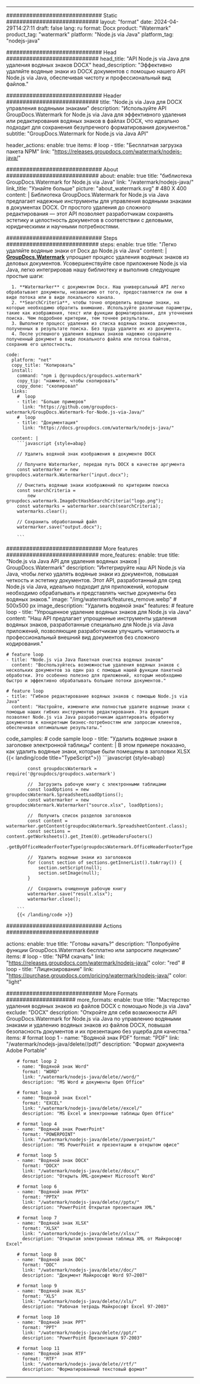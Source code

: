 
---
############################# Static ############################
layout: "format"
date:  2024-04-29T14:27:11
draft: false
lang: ru
format: Docx
product: "Watermark"
product_tag: "watermark"
platform: "Node.js via Java"
platform_tag: "nodejs-java"

############################# Head ############################
head_title: "API Node.js via Java для удаления водяных знаков DOCX"
head_description: "Эффективно удаляйте водяные знаки из DOCX документов с помощью нашего API Node.js via Java, обеспечивая чистоту и профессиональный вид файлов."

############################# Header ############################
title: "Node.js via Java для DOCX управления водяными знаками" 
description: "Используйте API GroupDocs.Watermark for Node.js via Java для эффективного удаления или редактирования водяных знаков в файлах DOCX, что идеально подходит для сохранения безупречного форматирования документов."
subtitle: "GroupDocs.Watermark for Node.js via Java API" 

header_actions:
  enable: true
  items:
    #  loop
    - title: "Бесплатная загрузка пакета NPM"
      link: "https://releases.groupdocs.com/watermark/nodejs-java/"
      
############################# About ############################
about:
    enable: true
    title: "библиотека GroupDocs.Watermark for Node.js via Java"
    link: "/watermark/nodejs-java/"
    link_title: "Узнайте больше"
    picture: "about_watermark.svg" # 480 X 400
    content: |
       Библиотека GroupDocs.Watermark for Node.js via Java предлагает надежные инструменты для управления водяными знаками в документах DOCX. От простого удаления до сложного редактирования — этот API позволяет разработчикам сохранять эстетику и целостность документов в соответствии с деловыми, юридическими и научными потребностями.

############################# Steps ############################
steps:
    enable: true
    title: "Легко удаляйте водяные знаки от Docx до Node.js via Java"
    content: |
      **[GroupDocs.Watermark](https://products.groupdocs.com/watermark/nodejs-java/)** упрощает процесс удаления водяных знаков из деловых документов. Усовершенствуйте свое приложение Node.js via Java, легко интегрировав нашу библиотеку и выполнив следующие простые шаги:
      
      1. **Watermarker** с документом Docx. Наш универсальный API легко обрабатывает документы, независимо от того, предоставляются ли они в виде потока или в виде локального канала.
      2. **SearchCriteria**, чтобы точно определить водяные знаки, на которые необходимо обратить внимание. Используйте различные параметры, такие как изображения, текст или функции форматирования, для уточнения поиска. Чем подробнее критерии, тем точнее результаты.
      3. Выполните процесс удаления из списка водяных знаков документов, полученных в результате поиска. Без труда удалите их из документа.
      4. После успешного удаления водяных знаков надежно сохраните полученный документ в виде локального файла или потока байтов, сохранив его целостность.
   
    code:
      platform: "net"
      copy_title: "Копировать"
      install:
        command: "npm i @groupdocs/groupdocs.watermark"
        copy_tip: "нажмите, чтобы скопировать"
        copy_done: "скопировал"
      links:
        #  loop
        - title: "Больше примеров"
          link: "https://github.com/groupdocs-watermark/GroupDocs.Watermark-for-Node.js-via-Java/"
        #  loop
        - title: "Документация"
          link: "https://docs.groupdocs.com/watermark/nodejs-java/"
          
      content: |
        ```javascript {style=abap}

        // Удалить водяной знак изображения в документе DOCX

        // Получите Watermarker, передав путь DOCX в качестве аргумента
        const watermarker = new groupdocs.watermark.Watermarker("input.docx");
        
        // Очистить водяные знаки изображений по критериям поиска
        const searchCriteria = 
            new groupdocs.watermark.ImageDctHashSearchCriteria("logo.png");
        const watermarks = watermarker.search(searchCriteria);
        watermarks.clear();

        // Сохранить обработанный файл
        watermarker.save("output.docx");
        
        ```            

############################# More features ############################
more_features:
  enable: true
  title: "Node.js via Java API для удаления водяных знаков | GroupDocs.Watermark"
  description: "Интегрируйте наш API Node.js via Java, чтобы легко удалять водяные знаки из документов, повышая четкость и эстетику документов. Этот API, разработанный для сред Node.js via Java, идеально подходит для приложений, которым необходимо обрабатывать и представлять чистые документы без водяных знаков."
  image: "/img/watermark/features_remove.webp" # 500x500 px
  image_description: "Удалить водяной знак"
  features:
    # feature loop
    - title: "Упрощенное удаление водяных знаков для Node.js via Java"
      content: "Наш API предлагает упрощенные инструменты удаления водяных знаков, разработанные специально для Node.js via Java приложений, позволяющие разработчикам улучшить читаемость и профессиональный внешний вид документов без сложного кодирования."

    # feature loop
    - title: "Node.js via Java Пакетная очистка водяных знаков"
      content: "Воспользуйтесь возможностью удаления водяных знаков с нескольких документов за один раз с помощью нашей функции пакетной обработки. Это особенно полезно для приложений, которым необходимо быстро и эффективно обрабатывать большие потоки документов."

    # feature loop
    - title: "Гибкое редактирование водяных знаков с помощью Node.js via Java"
      content: "Настройте, измените или полностью удалите водяные знаки с помощью наших гибких инструментов редактирования. Эта функция позволяет Node.js via Java разработчикам адаптировать обработку документов к конкретным бизнес-потребностям или запросам клиентов, обеспечивая оптимальные результаты."
      
  code_samples:
    # code sample loop
    - title: "Удалить водяные знаки в заголовке электронной таблицы"
      content: |
        В этом примере показано, как удалить водяные знаки, которые были помещены в заголовки XLSX
        {{< landing/code title="TypeScript">}}
        ```javascript {style=abap}
        
            const groupdocsWatermark = require('@groupdocs/groupdocs.watermark')

            //  Загрузить рабочую книгу с электронными таблицами
            const loadOptions = new groupdocsWatermark.SpreadsheetLoadOptions();
            const watermarker = new groupdocsWatermark.Watermarker("source.xlsx", loadOptions);

            //  Получить список разделов заголовков
            const content = watermarker.getContent(groupdocsWatermark.SpreadsheetContent.class);
            const sections = content.getWorksheets().get_Item(0).getHeadersFooters()
                .getByOfficeHeaderFooterType(groupdocsWatermark.OfficeHeaderFooterType.HeaderPrimary).getSections();
  
            //  Удалить водяные знаки из заголовков
            for (const section of sections.getInnerList().toArray()) {
                section.setScript(null);
                section.setImage(null);
            }

            //  Сохранить очищенную рабочую книгу
            watermarker.save("result.xlsx");
            watermarker.close();

        ```
        {{< /landing/code >}}


############################# Actions ############################

actions:
  enable: true
  title: "Готовы начать?"
  description: "Попробуйте функции GroupDocs.Watermark бесплатно или запросите лицензию"
  items:
    #  loop
    - title: "NPM скачать"
      link: "https://releases.groupdocs.com/watermark/nodejs-java/"
      color: "red"
        #  loop
    - title: "Лицензирование"
      link: "https://purchase.groupdocs.com/pricing/watermark/nodejs-java/"
      color: "light"


############################# More Formats #####################
more_formats:
    enable: true
    title: "Мастерство удаления водяных знаков из файлов DOCX с помощью Node.js via Java"
    exclude: "DOCX"
    description: "Откройте для себя возможности API GroupDocs.Watermark for Node.js via Java по управлению водяными знаками и удалению водяных знаков из файлов DOCX, повышая безопасность документов и их презентацию без ущерба для качества."
    items: 
        # format loop 1
        - name: "Водяной знак PDF"
          format: "PDF"
          link: "/watermark/nodejs-java/delete//pdf/"
          description: "Формат документа Adobe Portable"

        # format loop 2
        - name: "Водяной знак Word"
          format: "WORD"
          link: "/watermark/nodejs-java/delete//word/"
          description: "MS Word и документы Open Office"
          
        # format loop 3
        - name: "Водяной знак Excel"
          format: "EXCEL"
          link: "/watermark/nodejs-java/delete//excel/"
          description: "MS Excel и электронные таблицы Open Office"

        # format loop 4
        - name: "Водяной знак PowerPoint"
          format: "POWERPOINT"
          link: "/watermark/nodejs-java/delete//powerpoint/"
          description: "MS PowerPoint и презентации в открытом офисе"

        # format loop 5
        - name: "Водяной знак DOCX"
          format: "DOCX"
          link: "/watermark/nodejs-java/delete//docx/"
          description: "Открыть XML-документ Microsoft Word"
          
        # format loop 6
        - name: "Водяной знак PPTX"
          format: "PPTX"
          link: "/watermark/nodejs-java/delete//pptx/"
          description: "PowerPoint Открытая презентация XML"
          
        # format loop 7
        - name: "Водяной знак XLSX"
          format: "XLSX"
          link: "/watermark/nodejs-java/delete//xlsx/"
          description: "Открытая электронная таблица XML от Майкрософт Excel"

        # format loop 8
        - name: "Водяной знак DOC"
          format: "DOC"
          link: "/watermark/nodejs-java/delete//doc/"
          description: "Документ Майкрософт Word 97—2007"

        # format loop 9
        - name: "Водяной знак XLS"
          format: "XLS"
          link: "/watermark/nodejs-java/delete//xls/"
          description: "Рабочая тетрадь Майкрософт Excel 97-2003"

        # format loop 10
        - name: "Водяной знак PPT"
          format: "PPT"
          link: "/watermark/nodejs-java/delete//ppt/"
          description: "PowerPoint Презентация 97-2003"

        # format loop 11
        - name: "Водяной знак RTF"
          format: "RTF"
          link: "/watermark/nodejs-java/delete//rtf/"
          description: "Форматированный текстовый формат"

---